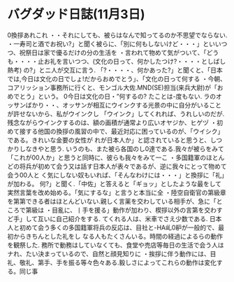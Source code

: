 # バグダッド日誌(11月3日)

0換拶あれこれ
・・それにしても、被らはなんで知ってるのか不思望でならない.
・一寿司と酒でお祝い?」と聞く被らに、「別に何もしないけど・・・」といいつつ、祝祭日は家で優るだけの分の生活を
・言われて物めて気がついて、「どうも・・・・止お礼を言いつつ、(文化の日って、何かしたつけ?・・・・としばし熱考)
の?」とニ人が交互に言う.
「?・・・・、何かあった?」と聞くと、「日本では,今日は文化の日でしょ!だからおめでとう」、「文化の日って何する
・今朝、コアリッション事務所に行くと、モンゴル大佐.MND(SE)担当(来兵大尉)が「おめでとう」という。
0今日は文化の日・”何するの?
たことは-度もない.
ラのオッサンばかり・・、オッサンが相互にウインクする光景の中に自分がいることが許せないから、私がウインクし
「ウインク」してくれれば、うれしいのだが.残念ながらウインクするのは、額の画積が通常より広いオヤジか、ヒゲヅ
・初めて接する他国の換拶の風習の中で、最近対応に困っているのが、「ウイシク」である。きれいな金要の女性が
れが日本人か」と認されていると思うと、しつかりしなきやと思う.
いうのも、また被ら各国のし0達である.我々が被らをみて「これが00人か」と思うと同時に、彼らも我々をみて一こ
・多国籍軍のほとんどの将兵が初めて会う又は話す日本人が表々であるが、逆に我々にとって物めて会う00人と
く気にしない奴もいれば、「そんなわけには・・・」と換拶に「礼」が加わる。
何?」と聞く.「中佐」と答えると「ギョッ」としたような最をして実然言葉を改め始める。「気にするな」と言うと本当に全
・陸空自衛官の第級章を第第できる者はほとんどいない.親しく言薬を交わしている相手が、急に「ところで第級は
・目亂に、丨手を援る」動作が加わり、楔拶以外の言第を交わすど手」して互いに自己紹介をする.
てくれる人は、米車でさえ少数である.
日本人と初めて会う多くの多国籍軍将兵の反応は、目社と-HA乢0粐が一般的で、最初からきちんとした礼をし
なる人もたくさんいる。時間の経過によるらの動作を観祭した.
務所で動務はしていなくても、食堂や売店等毎日の生活で会う人はナれ、たい決まっているので、自然と顔見知りに
・挨拶に伴う動作には、目礼、敬礼、第手、手を振る等々色々ある.毅しさによってこれらの動作は変化する。同じ事

